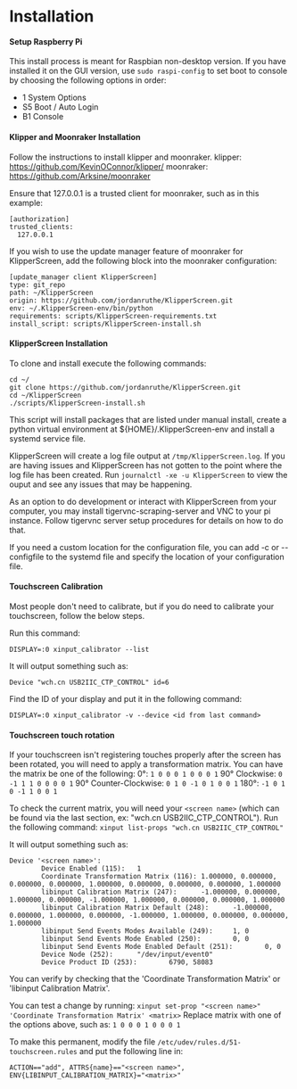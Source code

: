 # Installation

#### Setup Raspberry Pi
This install process is meant for Raspbian non-desktop version. If you have installed it on the GUI version, use
`sudo raspi-config` to set boot to console by choosing the following options in order:
* 1 System Options
* S5 Boot / Auto Login
* B1 Console

#### Klipper and Moonraker Installation

Follow the instructions to install klipper and moonraker.
klipper: https://github.com/KevinOConnor/klipper/
moonraker: https://github.com/Arksine/moonraker

Ensure that 127.0.0.1 is a trusted client for moonraker, such as in this example:
```
[authorization]
trusted_clients:
  127.0.0.1
```

If you wish to use the update manager feature of moonraker for KlipperScreen, add the following block into the moonraker
configuration:
```
[update_manager client KlipperScreen]
type: git_repo
path: ~/KlipperScreen
origin: https://github.com/jordanruthe/KlipperScreen.git
env: ~/.KlipperScreen-env/bin/python
requirements: scripts/KlipperScreen-requirements.txt
install_script: scripts/KlipperScreen-install.sh
```

#### KlipperScreen Installation
To clone and install execute the following commands:
```
cd ~/
git clone https://github.com/jordanruthe/KlipperScreen.git
cd ~/KlipperScreen
./scripts/KlipperScreen-install.sh
```

This script will install packages that are listed under manual install, create a python virtual environment at
${HOME}/.KlipperScreen-env and install a systemd service file.

KlipperScreen will create a log file output at `/tmp/KlipperScreen.log`. If you are having issues and KlipperScreen has
not gotten to the point where the log file has been created. Run `journalctl -xe -u KlipperScreen` to view the ouput and
see any issues that may be happening.

As an option to do development or interact with KlipperScreen from your computer, you may install tigervnc-scraping-server and VNC to your pi instance. Follow tigervnc server setup procedures for details on how to do that.

If you need a custom location for the configuration file, you can add -c or --configfile to the systemd file and specify
the location of your configuration file.

#### Touchscreen Calibration
Most people don't need to calibrate, but if you do need to calibrate your touchscreen, follow the below steps.

Run this command:
```
DISPLAY=:0 xinput_calibrator --list
```
It will output something such as:
```
Device "wch.cn USB2IIC_CTP_CONTROL" id=6
```

Find the ID of your display and put it in the following command:
```
DISPLAY=:0 xinput_calibrator -v --device <id from last command>
```

#### Touchscreen touch rotation
If your touchscreen isn't registering touches properly after the screen has been rotated, you will need to apply a
transformation matrix. You can have the matrix be one of the following:
0°: `1 0 0 0 1 0 0 0 1`
90° Clockwise: `0 -1 1 1 0 0 0 0 1`
90° Counter-Clockwise: `0 1 0 -1 0 1 0 0 1`
180°: `-1 0 1 0 -1 1 0 0 1`

To check the current matrix, you will need your `<screen name>` (which can be found via the last section, ex:
"wch.cn USB2IIC_CTP_CONTROL"). Run the following command:
`xinput list-props "wch.cn USB2IIC_CTP_CONTROL"`

It will output something such as:
```
Device '<screen name>':
        Device Enabled (115):   1
        Coordinate Transformation Matrix (116): 1.000000, 0.000000, 0.000000, 0.000000, 1.000000, 0.000000, 0.000000, 0.000000, 1.000000
        libinput Calibration Matrix (247):      -1.000000, 0.000000, 1.000000, 0.000000, -1.000000, 1.000000, 0.000000, 0.000000, 1.000000
        libinput Calibration Matrix Default (248):      -1.000000, 0.000000, 1.000000, 0.000000, -1.000000, 1.000000, 0.000000, 0.000000, 1.000000
        libinput Send Events Modes Available (249):     1, 0
        libinput Send Events Mode Enabled (250):        0, 0
        libinput Send Events Mode Enabled Default (251):        0, 0
        Device Node (252):      "/dev/input/event0"
        Device Product ID (253):        6790, 58083
```

You can verify by checking that the 'Coordinate Transformation Matrix' or 'libinput Calibration Matrix'.

You can test a change by running:
`xinput set-prop "<screen name>" 'Coordinate Transformation Matrix' <matrix>`
Replace matrix with one of the options above, such as: `1 0 0 0 1 0 0 0 1`

To make this permanent, modify the file `/etc/udev/rules.d/51-touchscreen.rules` and put the following line in:
```
ACTION=="add", ATTRS{name}=="<screen name>", ENV{LIBINPUT_CALIBRATION_MATRIX}="<matrix>"
```
